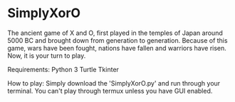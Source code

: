 # SimplyXorO
The ancient game of X and O, first played in the temples of Japan around 5000 BC and brought down from generation to generation.
Because of this game, wars have been fought, nations have fallen and warriors have risen. Now, it is your turn to play.

Requirements:
Python 3
Turtle
Tkinter

How to play:
Simply download the 'SimplyXorO.py' and run through your terminal. You can't play through termux unless you have GUI enabled.
